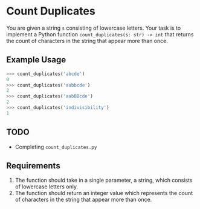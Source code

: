 # Count Duplicates

You are given a string `s` consisting of lowercase letters. Your task is to implement a Python function `count_duplicates(s: str) -> int` that returns the count of characters in the string that appear more than once.

## Example Usage

```python
>>> count_duplicates('abcde')
0
>>> count_duplicates('aabbcde')
2
>>> count_duplicates('aabBBcde')
2
>>> count_duplicates('indivisibility')
1
```

## TODO

- Completing `count_duplicates.py`

## Requirements

1. The function should take in a single parameter, a string, which consists of lowercase letters only.
2. The function should return an integer value which represents the count of characters in the string that appear more than once.

